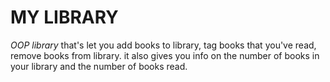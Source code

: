 # MY LIBRARY
*OOP library* that's let you add books to library, tag books that you've read, remove books from library. it also gives you info on the number of books in your library and the number of books read. 
